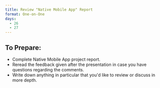 ```yaml
---
title: Review "Native Mobile App" Report
format: One-on-One
days:
  - 26
  - 27
---
```


To Prepare:
------------
- Complete Native Mobile App project report.
- Reread the feedback given after the presentation in case you have questions regarding the comments.
- Write down anything in particular that you'd like to review or discuss in more depth.
